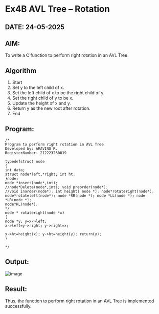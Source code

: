 # Ex4B AVL Tree – Rotation
## DATE: 24-05-2025
## AIM:
To write a C function to perform right rotation in an AVL Tree.

## Algorithm
1.	Start
2.	Set y to the left child of x.
3.	Set the left child of x to be the right child of y.
4.	Set the right child of y to be x.
5.	Update the height of x and y.
6.	Return y as the new root after rotation.
7.	End

## Program:
```
/*
Program to perform right rotation in AVL Tree
Developed by: ARAVIND R.
RegisterNumber: 212223230019

typedefstruct node
{
int data;
struct node*left,*right; int ht;
}node;
node *insert(node*,int);
//node*Delete(node*,int); void preorder(node*);
//void inorder(node*); int height( node *); node*rotateright(node*); node*rotateleft(node*); node *RR(node *); node *LL(node *); node *LR(node *);
node*RL(node*);
*/
node * rotateright(node *x)
{
node *y; y=x->left;
x->left=y->right; y->right=x;
 
x->ht=height(x); y->ht=height(y); return(y);
}

*/
```

## Output:

![image](https://github.com/user-attachments/assets/dbad47a2-5264-4dd7-b9cd-47960a07b692)



## Result:
Thus, the function to perform right rotation in an AVL Tree is implemented successfully.
